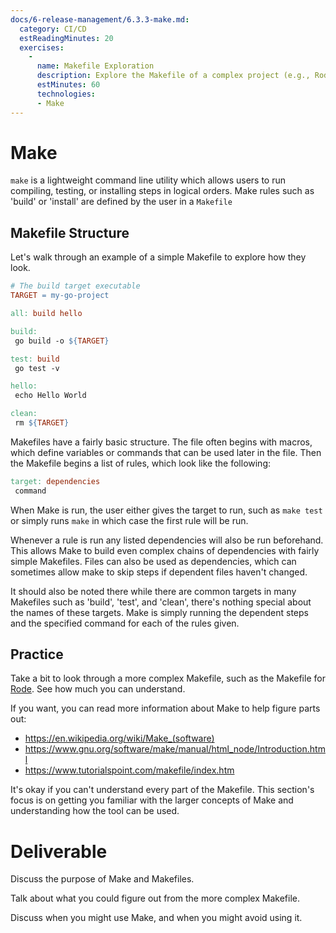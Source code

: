 ```yaml
---
docs/6-release-management/6.3.3-make.md:
  category: CI/CD
  estReadingMinutes: 20
  exercises:
    -
      name: Makefile Exploration
      description: Explore the Makefile of a complex project (e.g., Rode) to understand its structure and functioning. No code writing is required for this exercise, but you should spend time studying and understanding the Makefile.
      estMinutes: 60
      technologies:
      - Make
---
```


# Make

`make` is a lightweight command line utility which allows users to run compiling,
testing, or installing steps in logical orders. Make  rules such as 'build'
or 'install' are defined by the user in a `Makefile`

## Makefile Structure

Let's walk through an example of a simple Makefile to explore how they look.

```makefile
# The build target executable
TARGET = my-go-project

all: build hello

build:
 go build -o ${TARGET}

test: build
 go test -v

hello:
 echo Hello World

clean:
 rm ${TARGET}
```

Makefiles have a fairly basic structure. The file often begins with macros, which
define variables or commands that can be used later in the file. Then the Makefile
begins a list of rules, which look like the following:

```makefile
target: dependencies
 command
```

When Make is run, the user either gives the target to run, such as `make test`
or simply runs `make` in which case the first rule will be run.

Whenever a rule is run any listed dependencies will also be run beforehand. This
allows Make to build even complex chains of dependencies with fairly simple
Makefiles. Files can also be used as dependencies, which can sometimes allow
make to skip steps if dependent files haven't changed.

It should also be noted there while there are common targets in many Makefiles
such as 'build', 'test', and 'clean', there's nothing special about the names
of these targets. Make is simply running the dependent steps and the specified
command for each of the rules given.

## Practice

Take a bit to look through a more complex Makefile, such as the Makefile for
[Rode](https://github.com/liatrio/rode/blob/master/Makefile). See how much you
can understand.

If you want, you can read more information about Make to help figure parts out:

- <https://en.wikipedia.org/wiki/Make_(software)>
- <https://www.gnu.org/software/make/manual/html_node/Introduction.html>
- <https://www.tutorialspoint.com/makefile/index.htm>

It's okay if you can't understand every part of the Makefile. This section's focus
is on getting you familiar with the larger concepts of Make and understanding
how the tool can be used.

# Deliverable

Discuss the purpose of Make and Makefiles.

Talk about what you could figure out from the more complex Makefile.

Discuss when you might use Make, and when you might avoid using it.
